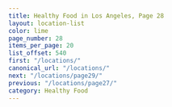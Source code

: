 ```yaml
---
title: Healthy Food in Los Angeles, Page 28
layout: location-list
color: lime
page_number: 28
items_per_page: 20
list_offset: 540
first: "/locations/"
canonical_url: "/locations/"
next: "/locations/page29/"
previous: "/locations/page27/"
category: Healthy Food
---
```


